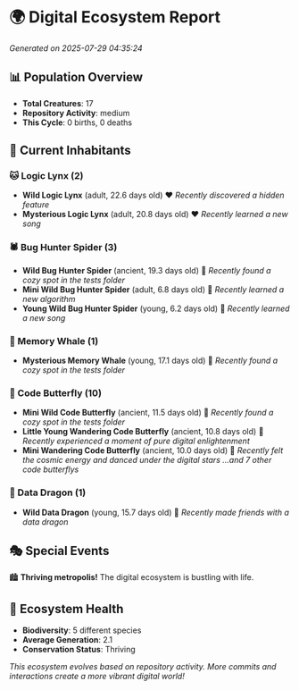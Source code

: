 # 🌍 Digital Ecosystem Report
*Generated on 2025-07-29 04:35:24*

## 📊 Population Overview
- **Total Creatures**: 17
- **Repository Activity**: medium
- **This Cycle**: 0 births, 0 deaths

## 👥 Current Inhabitants

### 🐱 Logic Lynx (2)
- **Wild Logic Lynx** (adult, 22.6 days old) ❤️
  *Recently discovered a hidden feature*
- **Mysterious Logic Lynx** (adult, 20.8 days old) ❤️
  *Recently learned a new song*

### 🕷️ Bug Hunter Spider (3)
- **Wild Bug Hunter Spider** (ancient, 19.3 days old) 💛
  *Recently found a cozy spot in the tests folder*
- **Mini Wild Bug Hunter Spider** (adult, 6.8 days old) 💚
  *Recently learned a new algorithm*
- **Young Wild Bug Hunter Spider** (young, 6.2 days old) 💚
  *Recently learned a new song*

### 🐋 Memory Whale (1)
- **Mysterious Memory Whale** (young, 17.1 days old) 💚
  *Recently found a cozy spot in the tests folder*

### 🦋 Code Butterfly (10)
- **Mini Wild Code Butterfly** (ancient, 11.5 days old) 💛
  *Recently found a cozy spot in the tests folder*
- **Little Young Wandering Code Butterfly** (ancient, 10.8 days old) 💛
  *Recently experienced a moment of pure digital enlightenment*
- **Mini Wandering Code Butterfly** (ancient, 10.0 days old) 💛
  *Recently felt the cosmic energy and danced under the digital stars*
  *...and 7 other code butterflys*

### 🐉 Data Dragon (1)
- **Wild Data Dragon** (young, 15.7 days old) 💚
  *Recently made friends with a data dragon*

## 🎭 Special Events

🏙️ **Thriving metropolis!** The digital ecosystem is bustling with life.

## 🔬 Ecosystem Health
- **Biodiversity**: 5 different species
- **Average Generation**: 2.1
- **Conservation Status**: Thriving

*This ecosystem evolves based on repository activity. More commits and interactions create a more vibrant digital world!*